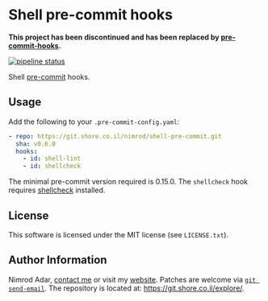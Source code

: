 # Shell pre-commit hooks

**This project has been discontinued and has been replaced by
[pre-commit-hooks](https://git.shore.co.il/nimrod/pre-commit-hooks).**

[![pipeline status](https://git.shore.co.il/nimrod/shell-pre-commit/badges/master/pipeline.svg)](https://git.shore.co.il/nimrod/shell-pre-commit/-/commits/master)

Shell [pre-commit](http://pre-commit.com/) hooks.

## Usage

Add the following to your `.pre-commit-config.yaml`:

```yaml
- repo: https://git.shore.co.il/nimrod/shell-pre-commit.git
  sha: v0.6.0
  hooks:
    - id: shell-lint
    - id: shellcheck
```

The minimal pre-commit version required is 0.15.0. The `shellcheck` hook
requires [shellcheck](https://www.shellcheck.net/) installed.

## License

This software is licensed under the MIT license (see `LICENSE.txt`).

## Author Information

Nimrod Adar, [contact me](mailto:nimrod@shore.co.il) or visit my
[website](https://www.shore.co.il/). Patches are welcome via
[`git send-email`](http://git-scm.com/book/en/v2/Git-Commands-Email). The repository
is located at: <https://git.shore.co.il/explore/>.
